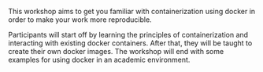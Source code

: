 This workshop aims to get you familiar with containerization using docker in order to make your 
work more reproducible.

Participants will start off by learning the principles of containerization and interacting with 
existing docker containers. After that, they will be taught to create their own docker images. 
The workshop will end with some examples for using docker in an academic environment.
